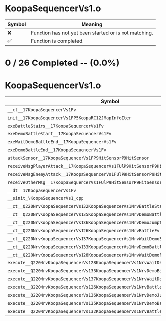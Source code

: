 # KoopaSequencerVs1.o
| Symbol | Meaning 
| ------------- | ------------- 
| :x: | Function has not yet been started or is not matching. 
| :white_check_mark: | Function is completed. 


# 0 / 26 Completed -- (0.0%)
# KoopaSequencerVs1.o
| Symbol | Decompiled? |
| ------------- | ------------- |
| `__ct__17KoopaSequencerVs1Fv` | :x: |
| `init__17KoopaSequencerVs1FP5KoopaRC12JMapInfoIter` | :x: |
| `exeBattleStairs__17KoopaSequencerVs1Fv` | :x: |
| `exeDemoBattleStart__17KoopaSequencerVs1Fv` | :x: |
| `exeWaitDemoBattleEnd__17KoopaSequencerVs1Fv` | :x: |
| `exeDemoBattleEnd__17KoopaSequencerVs1Fv` | :x: |
| `attackSensor__17KoopaSequencerVs1FP9HitSensorP9HitSensor` | :x: |
| `receiveMsgPlayerAttack__17KoopaSequencerVs1FUlP9HitSensorP9HitSensor` | :x: |
| `receiveMsgEnemyAttack__17KoopaSequencerVs1FUlP9HitSensorP9HitSensor` | :x: |
| `receiveOtherMsg__17KoopaSequencerVs1FUlP9HitSensorP9HitSensor` | :x: |
| `__dt__17KoopaSequencerVs1Fv` | :x: |
| `__sinit_\KoopaSequencerVs1_cpp` | :x: |
| `__ct__Q220NrvKoopaSequencerVs132KoopaSequencerVs1NrvBattleStairsFv` | :x: |
| `__ct__Q220NrvKoopaSequencerVs135KoopaSequencerVs1NrvDemoBattleStartFv` | :x: |
| `__ct__Q220NrvKoopaSequencerVs136KoopaSequencerVs1NrvDemoJumpToPlanetFv` | :x: |
| `__ct__Q220NrvKoopaSequencerVs126KoopaSequencerVs1NrvBattleFv` | :x: |
| `__ct__Q220NrvKoopaSequencerVs137KoopaSequencerVs1NrvWaitDemoBattleEndFv` | :x: |
| `__ct__Q220NrvKoopaSequencerVs133KoopaSequencerVs1NrvDemoBattleEndFv` | :x: |
| `__ct__Q220NrvKoopaSequencerVs128KoopaSequencerVs1NrvWaitDemoFv` | :x: |
| `execute__Q220NrvKoopaSequencerVs128KoopaSequencerVs1NrvWaitDemoCFP5Spine` | :x: |
| `execute__Q220NrvKoopaSequencerVs133KoopaSequencerVs1NrvDemoBattleEndCFP5Spine` | :x: |
| `execute__Q220NrvKoopaSequencerVs137KoopaSequencerVs1NrvWaitDemoBattleEndCFP5Spine` | :x: |
| `execute__Q220NrvKoopaSequencerVs126KoopaSequencerVs1NrvBattleCFP5Spine` | :x: |
| `execute__Q220NrvKoopaSequencerVs136KoopaSequencerVs1NrvDemoJumpToPlanetCFP5Spine` | :x: |
| `execute__Q220NrvKoopaSequencerVs135KoopaSequencerVs1NrvDemoBattleStartCFP5Spine` | :x: |
| `execute__Q220NrvKoopaSequencerVs132KoopaSequencerVs1NrvBattleStairsCFP5Spine` | :x: |
